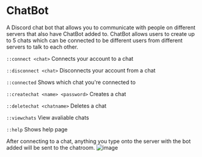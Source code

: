 # ChatBot
A Discord chat bot that allows you to communicate with people on different servers that also have ChatBot added to. ChatBot allows users to create up to 5 chats which can be connected to be different users from different servers to talk to each other.

`::connect <chat>`
Connects your account to a chat

`::disconnect <chat>`
Disconnects your account from a chat

`::connected`
Shows which chat you're connected to

`::createchat <name> <password>`
Creates a chat
  
`::deletechat <chatname>`
Deletes a chat

`::viewchats`
View avaliable chats

`::help`
Shows help page

After connecting to a chat, anything you type onto the server with the bot added will be sent to the chatroom.
![image](https://user-images.githubusercontent.com/100868154/179653189-f396d7c1-bad1-4d0b-b327-a85da4b33cdb.png)
